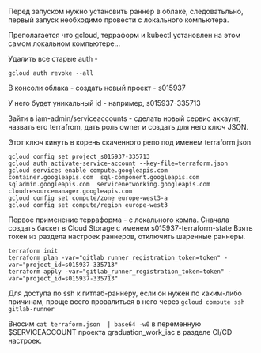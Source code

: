 Перед запуском нужно установить раннер в облаке, следоватьльно, первый запуск необходимо провести с локального компьютера.

Преполагается что gcloud, терраформ и kubectl установлен на этом самом локальном компьютере...

Удалить все старые auth - 

```gcloud auth revoke --all```

В консоли облака - создать новый проект - s015937 

У него будет уникальный id - например, s015937-335713

Зайти в iam-admin/serviceaccounts - сделать новый сервис аккаунт, назвать его terrafrom, дать роль owner и создать для него ключ JSON.

Этот ключ кинуть в корень скаченного репо под именем terraform.json

```
gcloud config set project s015937-335713
gcloud auth activate-service-account --key-file=terraform.json
gcloud services enable compute.googleapis.com  container.googleapis.com  sql-component.googleapis.com sqladmin.googleapis.com  servicenetworking.googleapis.com cloudresourcemanager.googleapis.com
gcloud config set compute/zone europe-west3-a
gcloud config set compute/region europe-west3

```

Первое применение терраформа - с локального компа.
Сначала создать баскет в Cloud Storage с именем s015937-terraform-state
Взять токен из раздела настроек раннеров, отключить шаренные раннеры.

```
terraform init
terraform plan -var="gitlab_runner_registration_token=token" -var="project_id=s015937-335713"
terraform apply -var="gitlab_runner_registration_token=token" -var="project_id=s015937-335713"
```

Для доступа по ssh к гитлаб-раннеру, если он нужен по каким-либо причинам, проще всего провалиться в него через ```gcloud compute ssh  gitlab-runner```

Вносим ```cat terraform.json  | base64 -w0``` в переменную $SERVICEACCOUNT проекта graduation_work_iac в разделе CI/CD настроек.


